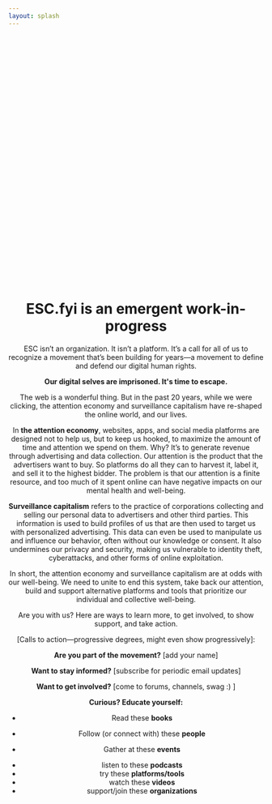 ```yaml
---
layout: splash
---
```



<div style="display: flex; align-items: center; justify-content: center; height: 50vh; text-align:center">
  <div> 
    <h1>ESC.fyi is an emergent work-in-progress</h1>
    <p>ESC isn’t an organization. It isn’t a platform. It’s a call for all of us to recognize a movement that’s been building for years—a movement to define and defend our digital human rights.  </p>
    <p><strong>Our digital selves are imprisoned. It&#39;s time to escape.</strong>  </p>
    <p>The web is a wonderful thing. But in the past 20 years, while we were clicking, the attention economy and surveillance capitalism have re-shaped the online world, and our lives.  </p>
    <p>In <strong>the attention economy</strong>, websites, apps, and social media platforms are designed not to help us, but to keep us hooked, to maximize the amount of time and attention we spend on them. Why? It’s to generate revenue through advertising and data collection. Our attention is the product that the advertisers want to buy. So platforms do all they can to harvest it, label it, and sell it to the highest bidder. The problem is that our attention is a finite resource, and too much of it spent online can have negative impacts on our mental health and well-being.  </p>
    <p><strong>Surveillance capitalism</strong> refers to the practice of corporations collecting and selling our personal data to advertisers and other third parties. This information is used to build profiles of us that are then used to target us with personalized advertising. This data can even be used to manipulate us and influence our behavior, often without our knowledge or consent. It also undermines our privacy and security, making us vulnerable to identity theft, cyberattacks, and other forms of online exploitation.  </p>
    <p>In short, the attention economy and surveillance capitalism are at odds with our well-being. We need to unite to end this system, take back our attention, build and support alternative platforms and tools that prioritize our individual and collective well-being.  </p>
    <p>Are you with us? Here are ways to learn more, to get involved, to show support, and take action.  </p>
    <p>[Calls to action—progressive degrees, might even show progressively]:</p>
    <p><strong>Are you part of the movement?</strong> [add your name]</p>
    <p><strong>Want to stay informed?</strong> [subscribe for periodic email updates]  </p>
    <p><strong>Want to get involved?</strong> [come to forums, channels, swag :) ]</p>
    <p><strong>Curious? Educate yourself:</strong></p>
    <ul>
      <li><p>Read these <strong>books</strong></p></li>
      <li><p>Follow (or connect with) these <strong>people</strong></p></li>
      <li><p>Gather at these <strong>events</strong></p></li>
      <li>listen to these <strong>podcasts</strong></li>
      <li>try these <strong>platforms/tools</strong></li>
      <li>watch these <strong>videos</strong></li>
      <li>support/join these <strong>organizations</strong>  </li>
    </ul>
  </div>
</div>
